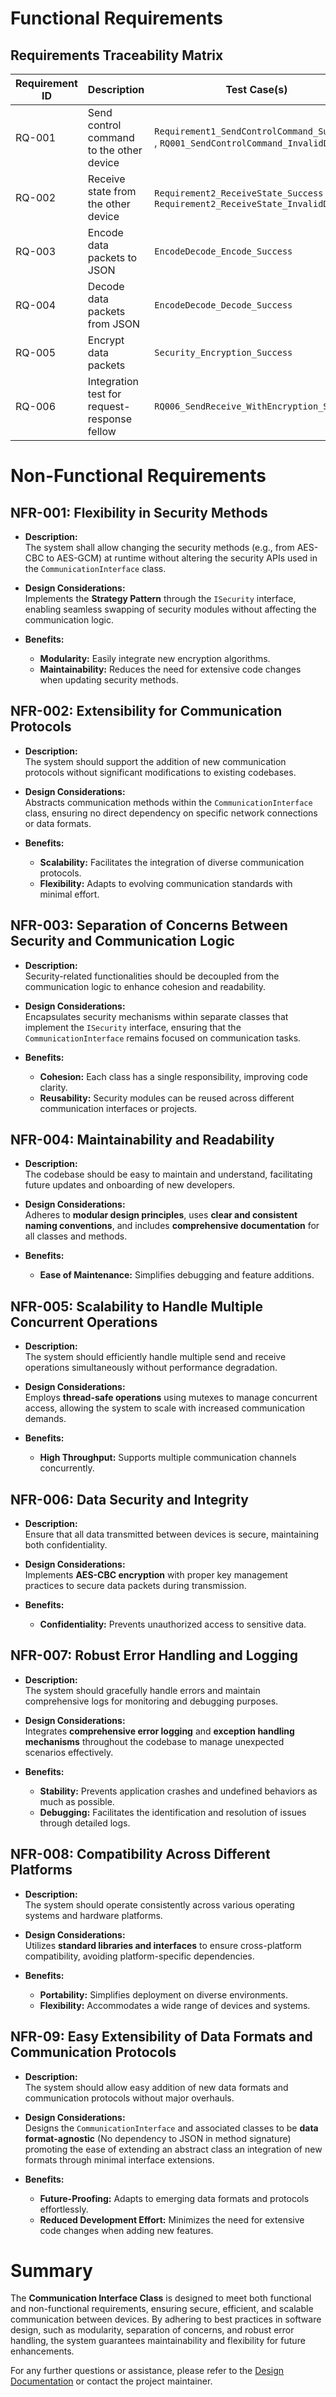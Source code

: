 # Functional Requirements

## Requirements Traceability Matrix

| **Requirement ID** | **Description**                             | **Test Case(s)**                                 |
|--------------------|---------------------------------------------|--------------------------------------------------|
| RQ-001             | Send control command to the other device    | `Requirement1_SendControlCommand_Success`  , `RQ001_SendControlCommand_InvalidData`      |
| RQ-002             | Receive state from the other device         | `Requirement2_ReceiveState_Success` , `Requirement2_ReceiveState_InvalidData`             |
| RQ-003             | Encode data packets to JSON                 | `EncodeDecode_Encode_Success`                    |
| RQ-004             | Decode data packets from JSON               | `EncodeDecode_Decode_Success`                    |
| RQ-005             | Encrypt data packets             | `Security_Encryption_Success`                    |
| RQ-006             | Integration test for request- response fellow| `RQ006_SendReceive_WithEncryption_Success` |

# Non-Functional Requirements


## NFR-001: Flexibility in Security Methods

- **Description:**  
  The system shall allow changing the security methods (e.g., from AES-CBC to AES-GCM) at runtime without altering the security APIs used in the `CommunicationInterface` class.

- **Design Considerations:**  
  Implements the **Strategy Pattern** through the `ISecurity` interface, enabling seamless swapping of security modules without affecting the communication logic.

- **Benefits:**  
  - **Modularity:** Easily integrate new encryption algorithms.
  - **Maintainability:** Reduces the need for extensive code changes when updating security methods.
  
## NFR-002: Extensibility for Communication Protocols

- **Description:**  
  The system should support the addition of new communication protocols without significant modifications to existing codebases.

- **Design Considerations:**  
  Abstracts communication methods within the `CommunicationInterface` class, ensuring no direct dependency on specific network connections or data formats.

- **Benefits:**  
  - **Scalability:** Facilitates the integration of diverse communication protocols.
  - **Flexibility:** Adapts to evolving communication standards with minimal effort.
  
## NFR-003: Separation of Concerns Between Security and Communication Logic

- **Description:**  
  Security-related functionalities should be decoupled from the communication logic to enhance cohesion and readability.

- **Design Considerations:**  
  Encapsulates security mechanisms within separate classes that implement the `ISecurity` interface, ensuring that the `CommunicationInterface` remains focused on communication tasks.

- **Benefits:**  
  - **Cohesion:** Each class has a single responsibility, improving code clarity.
  - **Reusability:** Security modules can be reused across different communication interfaces or projects.
  
## NFR-004: Maintainability and Readability

- **Description:**  
  The codebase should be easy to maintain and understand, facilitating future updates and onboarding of new developers.

- **Design Considerations:**  
  Adheres to **modular design principles**, uses **clear and consistent naming conventions**, and includes **comprehensive documentation** for all classes and methods.

- **Benefits:**  
  - **Ease of Maintenance:** Simplifies debugging and feature additions.


## NFR-005: Scalability to Handle Multiple Concurrent Operations

- **Description:**  
  The system should efficiently handle multiple send and receive operations simultaneously without performance degradation.

- **Design Considerations:**  
  Employs **thread-safe operations** using mutexes to manage concurrent access, allowing the system to scale with increased communication demands.

- **Benefits:**  
  - **High Throughput:** Supports multiple communication channels concurrently.
  
## NFR-006: Data Security and Integrity

- **Description:**  
  Ensure that all data transmitted between devices is secure, maintaining both confidentiality.

- **Design Considerations:**  
  Implements **AES-CBC encryption** with proper key management practices to secure data packets during transmission.

- **Benefits:**  
  - **Confidentiality:** Prevents unauthorized access to sensitive data.

## NFR-007: Robust Error Handling and Logging

- **Description:**  
  The system should gracefully handle errors and maintain comprehensive logs for monitoring and debugging purposes.

- **Design Considerations:**  
  Integrates **comprehensive error logging** and **exception handling mechanisms** throughout the codebase to manage unexpected scenarios effectively.

- **Benefits:**  
  - **Stability:** Prevents application crashes and undefined behaviors as much as possible.
  - **Debugging:** Facilitates the identification and resolution of issues through detailed logs.
  
## NFR-008: Compatibility Across Different Platforms

- **Description:**  
  The system should operate consistently across various operating systems and hardware platforms.

- **Design Considerations:**  
  Utilizes **standard libraries and interfaces** to ensure cross-platform compatibility, avoiding platform-specific dependencies.

- **Benefits:**  
  - **Portability:** Simplifies deployment on diverse environments.
  - **Flexibility:** Accommodates a wide range of devices and systems.
  
## NFR-09: Easy Extensibility of Data Formats and Communication Protocols

- **Description:**  
  The system should allow easy addition of new data formats and communication protocols without major overhauls.

- **Design Considerations:**  
  Designs the `CommunicationInterface` and associated classes to be **data format-agnostic** (No dependency to JSON in method signature) promoting the ease of extending an abstract class an integration of new formats through minimal interface extensions.

- **Benefits:**  
  - **Future-Proofing:** Adapts to emerging data formats and protocols effortlessly.
  - **Reduced Development Effort:** Minimizes the need for extensive code changes when adding new features.
    
# Summary

The **Communication Interface Class** is designed to meet both functional and non-functional requirements, ensuring secure, efficient, and scalable communication between devices. By adhering to best practices in software design, such as modularity, separation of concerns, and robust error handling, the system guarantees maintainability and flexibility for future enhancements.

For any further questions or assistance, please refer to the [Design Documentation](DESIGN.md) or contact the project maintainer.
